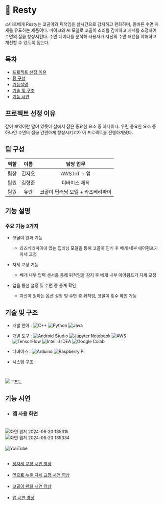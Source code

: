 # 🛌 Resty
스마트베개 Resty는 코골이와 뒤척임을 실시간으로 감지하고 완화하며, 올바른 수면 자세를 유도하는 제품이다. 마이크와 AI 모델로 코골이 소리를 감지하고 자세를 조정하여 수면의 질을 향상시킨다. 수면 데이터를 분석해 사용자가 자신의 수면 패턴을 이해하고 개선할 수 있도록 돕는다.

## 목차
- [프로젝트 선정 이유](#프로젝트-선정-이유)
- [팀 구성](#팀-구성)
- [기능설명](#기능-설명)
- [기술 및 구조](#기술-및-구조)
- [기능 시연](#기능-시연)

## 프로젝트 선정 이유
잠이 보약이란 말이 있듯이 삶에서 잠은 중요한 요소 중 하나이다. 우린 중요한 요소 중 하나인 수면의 질을 간편하게 향상시키고자 이 프로젝트를 진행하게됐다.

## 팀 구성

|역할|이름|담당 업무|
|---|:----:|:---------:|
|팀장|권지오|AWS IoT + 앱|
|팀원|김형준|디바이스 제작|
|팀원|유란|코골이 딥러닝 모델 + 라즈베리파이|

## 기능 설명
### 주요 기능 3가지

- 코골이 완화 기능
  - 라즈베리파이에 있는 딥러닝 모델을 통해 코골이 인식 후 베개 내부 에어펌프가 자세 교정
  
- 자세 교정 기능
  - 베개 내부 압력 센서를 통해 뒤척임을 감지 후 베개 내부 에어펌프가 자세 교정
- 앱을 통한 설정 및 수면 중 통계 확인
  - 자신이 원하는 옵션 설정 및 수면 중 뒤척임, 코골이 횟수 확인 가능

## 기술 및 구조
- 개발 언어 : 
![C++](https://img.shields.io/badge/c++-%2300599C.svg?style=for-the-badge&logo=c%2B%2B&logoColor=white)
![Python](https://img.shields.io/badge/python-3670A0?style=for-the-badge&logo=python&logoColor=ffdd54)
![Java](https://img.shields.io/badge/java-%23ED8B00.svg?style=for-the-badge&logo=openjdk&logoColor=white)  

- 개발 도구 : ![Android Studio](https://img.shields.io/badge/android%20studio-346ac1?style=for-the-badge&logo=android%20studio&logoColor=white)
![Jupyter Notebook](https://img.shields.io/badge/jupyter-%23FA0F00.svg?style=for-the-badge&logo=jupyter&logoColor=white)
![AWS](https://img.shields.io/badge/AWS-%23FF9900.svg?style=for-the-badge&logo=amazon-aws&logoColor=white)<br/>
![TensorFlow](https://img.shields.io/badge/TensorFlow-%23FF6F00.svg?style=for-the-badge&logo=TensorFlow&logoColor=white)
![IntelliJ IDEA](https://img.shields.io/badge/IntelliJIDEA-000000.svg?style=for-the-badge&logo=intellij-idea&logoColor=white) <img alt="Google Colab" src ="https://img.shields.io/badge/googlecolab-F9AB00.svg?&style=for-the-badge&logo=googlecolab&logoColor=white"/>  

- 디바이스 : 
 ![Arduino](https://img.shields.io/badge/-Arduino-00979D?style=for-the-badge&logo=Arduino&logoColor=white)
![Raspberry Pi](https://img.shields.io/badge/-RaspberryPi-C51A4A?style=for-the-badge&logo=Raspberry-Pi)
- 시스템 구조 :<br/>
<br/>

![구조도](https://github.com/Jix0xo/IoT_Capstone/assets/136789448/174e5ae8-095d-40a7-99eb-b79fd8b6d3cc)

## 기능 시연
- ### 앱 사용 화면<br/><br/>
![화면 캡처 2024-06-20 135315](https://github.com/Jix0xo/IoT_Capstone/assets/136789448/4a646729-7b08-497c-ab98-89b79ab10c7c)<br/>
![화면 캡처 2024-06-20 135334](https://github.com/Jix0xo/IoT_Capstone/assets/136789448/e301b9ad-e4cb-4744-a3e5-4744f120b36c)
<br/><br/>
![YouTube](https://img.shields.io/badge/YouTube-%23FF0000.svg?style=for-the-badge&logo=YouTube&logoColor=white)<br/><br/>
- [정자세 교정 시연 영상](https://youtu.be/GOmz6sikODg)<br/><br/>
- [옆으로 누운 자세 교정 시연 영상](https://youtu.be/rLDzfJ1hkUs)<br/><br/>
- [코골이 완화 시연 영상](https://youtu.be/LvnRewWps84)<br/><br/>
- [앱 시연 영상](https://youtu.be/gmcnFOtOViI)

